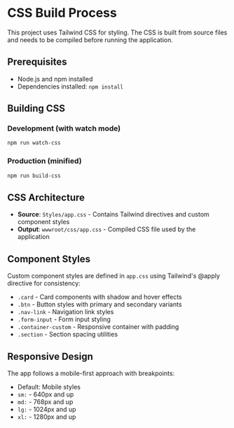 # CSS Build Process

This project uses Tailwind CSS for styling. The CSS is built from source files and needs to be compiled before running the application.

## Prerequisites
- Node.js and npm installed
- Dependencies installed: `npm install`

## Building CSS

### Development (with watch mode)
```bash
npm run watch-css
```

### Production (minified)
```bash
npm run build-css
```

## CSS Architecture

- **Source**: `Styles/app.css` - Contains Tailwind directives and custom component styles
- **Output**: `wwwroot/css/app.css` - Compiled CSS file used by the application

## Component Styles

Custom component styles are defined in `app.css` using Tailwind's @apply directive for consistency:
- `.card` - Card components with shadow and hover effects
- `.btn` - Button styles with primary and secondary variants
- `.nav-link` - Navigation link styles
- `.form-input` - Form input styling
- `.container-custom` - Responsive container with padding
- `.section` - Section spacing utilities

## Responsive Design

The app follows a mobile-first approach with breakpoints:
- Default: Mobile styles
- `sm:` - 640px and up
- `md:` - 768px and up
- `lg:` - 1024px and up
- `xl:` - 1280px and up